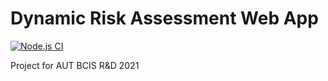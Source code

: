 # Dynamic Risk Assessment Web App
[![Node.js CI](https://github.com/EllairaT/DRA/actions/workflows/ci.yml/badge.svg)](https://github.com/EllairaT/DRA/actions/workflows/ci.yml)

Project for AUT BCIS R&amp;D 2021 
